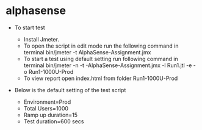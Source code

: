 # alphasense
 - To start test
	 - Install Jmeter.
	 - To open the script in edit mode run the following command in terminal <pathtojmeter>bin/jmeter -t AlphaSense-Assignment.jmx
	 - To start a test using default setting run following command in terminal <pathtojmeter>bin/jmeter -n -t 	 -AlphaSense-Assignment.jmx -l Run1.jtl -e -o Run1-1000U-Prod
	 - To view report open index.html from folder Run1-1000U-Prod

- Below is the default setting of the test script
	 - Environment=Prod
	 - Total Users=1000
	 - Ramp up duration=15
	 - Test duration=600 secs

